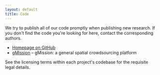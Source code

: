 ```yaml
---
layout: default
title: Code
---
```

We try to publish all of our code promptly when publishing new research.  If
you don't find the code you're looking for here, contact the corresponding
authors.

 * [Homepage on GitHub](https://github.com/haidaoxiaofei/sampa-public)
 * [gMission](http://grappa.io) &ndash; gMission: a general spatial crowdsourcing platform
 
See the licensing terms within each project's codebase for the requisite legal
details.
